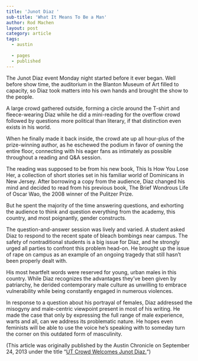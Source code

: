 ```yaml
---
title: 'Junot Diaz '
sub-title: 'What It Means To Be a Man'
author: Rod Machen
layout: post
category: article
tags:
  - austin
  
  - pages
  - published
---
```


<p dir="ltr">
  The Junot Diaz event Monday night started before it ever began. Well before show time, the auditorium in the Blanton Museum of Art filled to capacity, so Diaz took matters into his own hands and brought the show to the people.
</p>

<p dir="ltr">
  A large crowd gathered outside, forming a circle around the T-shirt and fleece-wearing Diaz while he did a mini-reading for the overflow crowd followed by questions more political than literary, if that distinction even exists in his world.<!--more-->
</p>

<p dir="ltr">
  When he finally made it back inside, the crowd ate up all hour-plus of the prize-winning author, as he eschewed the podium in favor of owning the entire floor, connecting with his eager fans as intimately as possible throughout a reading and Q&A session.
</p>

<p dir="ltr">
  The reading was supposed to be from his new book, This Is How You Lose Her, a collection of short stories set in his familiar world of Dominicans in New Jersey. After borrowing a copy from the audience, Diaz changed his mind and decided to read from his previous book, The Brief Wondrous Life of Oscar Wao, the 2008 winner of the Pulitzer Prize.
</p>

<p dir="ltr">
  But he spent the majority of the time answering questions, and exhorting the audience to think and question everything from the academy, this country, and most poignantly, gender constructs.
</p>

<p dir="ltr">
  The question-and-answer session was lively and varied. A student asked Diaz to respond to the recent spate of bleach bombings near campus. The safety of nontraditional students is a big issue for Diaz, and he strongly urged all parties to confront this problem head-on. He brought up the issue of rape on campus as an example of an ongoing tragedy that still hasn’t been properly dealt with.
</p>

<p dir="ltr">
  His most heartfelt words were reserved for young, urban males in this country. While Diaz recognizes the advantages they’ve been given by patriarchy, he derided contemporary male culture as unwilling to embrace vulnerability while being constantly engaged in numerous violences.
</p>

<p dir="ltr">
  In response to a question about his portrayal of females, Diaz addressed the misogyny and male-centric viewpoint present in most of his writing. He made the case that only by expressing the full range of male experience, warts and all, can we address its problematic nature. He hopes even feminists will be able to use the voice he’s speaking with to someday turn the corner on this outdated form of masculinity.
</p>

(This article was originally published by the Austin Chronicle on September 24, 2013 under the title “<a href="http://www.austinchronicle.com/daily/books/2013-09-24/ut-crowd-welcomes-junot-diaz/" target="_blank">UT Crowd Welcomes Junot Diaz.</a>“)